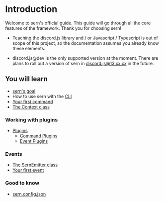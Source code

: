 # Introduction 

Welcome to sern's official guide. This guide will go through all the core features of the framework.
Thank you for choosing sern!

-  Teaching the discord.js library and / or Javascript / Typescript is out of scope of this project, so the documentation assumes you already know these elements.

-  discord.js@dev is the only supported version at the moment. There are plans to roll out a version of sern in discord.js@13.xx.xx in the future.

## You will learn
* [sern's goal](guide-en/walkthrough/goal.md)
* How to use sern with the [CLI](guide-en/walkthrough/cli.md)
* [Your first command](guide-en/walkthrough/first-command.md)
* [The Context class](guide-en/walkthrough/first-command.md#context-class)

### Working with plugins
* [Plugins](guide-en/walkthrough/plugins.md)
  - [Command Plugins](guide-en/walkthrough/plugins.md#command-plugins)
  - [Event Plugins](guide-en/walkthrough/plugins.md#event-plugins)
### Events
* [The SernEmitter class](guide-en/walkthrough/sern-emitter.md)
* [Your first event](guide-en/walkthrough/first-event.md)

### Good to know
[//]: <> (Maybe redirect to the sern.config.json section in future)
*  [sern.config.json](guide-en/walkthrough/good-to-know.md)
